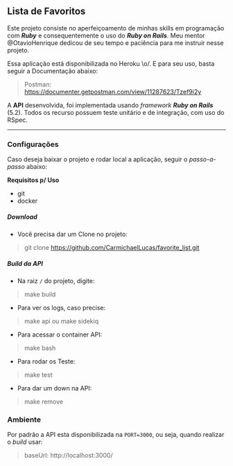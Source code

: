 ## Lista de Favoritos

Este projeto consiste no aperfeiçoamento de minhas skills em programação com **_Ruby_** e consequentemente o uso do **_Ruby on Rails_**. Meu mentor @OtavioHenrique dedicou de seu tempo e paciência para me instruir nesse projeto.  


Essa aplicação está disponibilizada no Heroku \o/. E para seu uso, basta seguir a Documentação abaixo:
> Postman: https://documenter.getpostman.com/view/11287623/Tzef9i2y  


A **API** desenvolvida, foi implementada usando _framework_ **_Ruby on Rails_** (5.2). Todos os recurso possuem teste unitário e de integração, com uso do RSpec.  

___
### Configurações


Caso deseja baixar o projeto e rodar local a aplicação, seguir o _passo-a-passo_ abaixo:

**Requisitos p/ Uso**  
  * git
  * docker

##### Download 

* Você precisa dar um Clone no projeto:
> git clone https://github.com/CarmichaelLucas/favorite_list.git

##### Build da API
* Na raiz `/` do projeto, digite:
> make build

* Para ver os logs, caso precise:
> make api ou make sidekiq

* Para acessar o container API:
> make bash

* Para rodar os Teste:
> make test

* Para dar um down na API:
> make remove

### Ambiente

Por padrão a API esta disponibilizada na `PORT=3000`, ou seja, quando realizar o _build_ usar:
> baseUrl: http://localhost:3000/